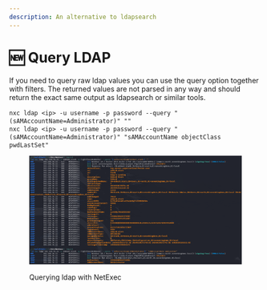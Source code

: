 ```yaml
---
description: An alternative to ldapsearch
---
```


# 🆕 Query LDAP

If you need to query raw ldap values you can use the query option together with filters. The returned values are not parsed in any way and should return the exact same output as ldapsearch or similar tools.

```
nxc ldap <ip> -u username -p password --query "(sAMAccountName=Administrator)" ""
nxc ldap <ip> -u username -p password --query "(sAMAccountName=Administrator)" "sAMAccountName objectClass pwdLastSet"
```

<figure><img src="../.gitbook/assets/image.png" alt=""><figcaption><p>Querying ldap with NetExec</p></figcaption></figure>
